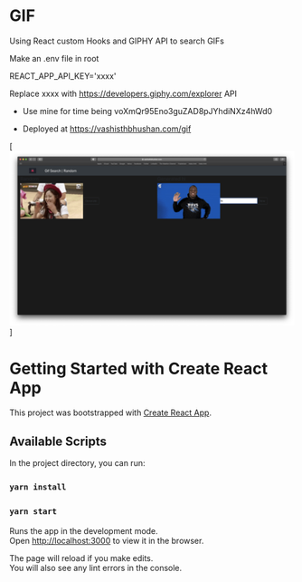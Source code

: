 # GIF
Using React custom Hooks and GIPHY API to search GIFs

Make an .env file in root 

REACT_APP_API_KEY='xxxx'

Replace xxxx with https://developers.giphy.com/explorer API

- Use mine for time being voXmQr95Eno3guZAD8pJYhdiNXz4hWd0

- Deployed at https://vashisthbhushan.com/gif


[![Build Status](https://github.com/vashisth00/gif/blob/main/Screenshot%202020-12-11%20at%203.49.42%20AM.png?raw=true)]



# Getting Started with Create React App

This project was bootstrapped with [Create React App](https://github.com/facebook/create-react-app).

## Available Scripts

In the project directory, you can run:

### `yarn install`
### `yarn start`

Runs the app in the development mode.\
Open [http://localhost:3000](http://localhost:3000) to view it in the browser.

The page will reload if you make edits.\
You will also see any lint errors in the console.

